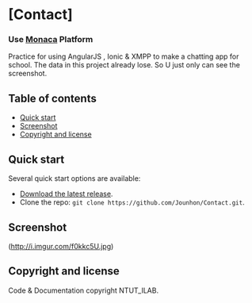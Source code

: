 # [Contact]

### Use [Monaca](https://monaca.io/) Platform
Practice for using AngularJS , Ionic & XMPP to make a chatting app for school.
The data in this project already lose.
So U just only can see the screenshot.

## Table of contents

* [Quick start](#quick-start)
* [Screenshot](#screenshot)
* [Copyright and license](#copyright-and-license)


## Quick start

Several quick start options are available:

* [Download the latest release](https://github.com/Jounhon/Contact/archive/master.zip).
* Clone the repo: `git clone https://github.com/Jounhon/Contact.git`.


## Screenshot
(http://i.imgur.com/f0kkc5U.jpg)

## Copyright and license
Code & Documentation copyright NTUT_ILAB.